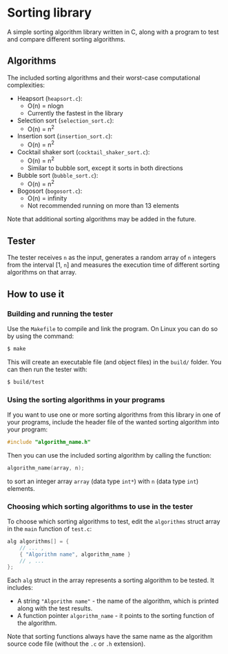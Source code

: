 # Sorting library
A simple sorting algorithm library written in C, along with a program to test and compare different sorting algorithms.

## Algorithms
The included sorting algorithms and their worst-case computational complexities:
* Heapsort (`heapsort.c`):
  * O(n) = nlogn
  * Currently the fastest in the library
* Selection sort (`selection_sort.c`):
  * O(n) = n<sup>2</sup>
* Insertion sort (`insertion_sort.c`):
  * O(n) = n<sup>2</sup>
* Cocktail shaker sort (`cocktail_shaker_sort.c`):
  * O(n) = n<sup>2</sup>
  * Similar to bubble sort, except it sorts in both directions
* Bubble sort (`bubble_sort.c`):
  * O(n) = n<sup>2</sup>
* Bogosort (`bogosort.c`):
  * O(n) = infinity
  * Not recommended running on more than 13 elements

Note that additional sorting algorithms may be added in the future.

## Tester
The tester receives `n` as the input, generates a random array of `n` integers from the interval [1, `n`] and measures the execution time of different sorting algorithms on that array.

## How to use it
### Building and running the tester
Use the `Makefile` to compile and link the program. On Linux you can do so by using the command:
```bash
$ make
```
This will create an executable file (and object files) in the `build/` folder. You can then run the tester with:
```bash
$ build/test
```

### Using the sorting algorithms in your programs
If you want to use one or more sorting algorithms from this library in one of your programs, include the header file of the wanted sorting algorithm into your program:
```c
#include "algorithm_name.h"
```
 Then you can use the included sorting algorithm by calling the function:
```c
algorithm_name(array, n);
```
to sort an integer array `array` (data type `int*`) with `n` (data type `int`) elements.

### Choosing which sorting algorithms to use in the tester
To choose which sorting algorithms to test, edit the `algorithms` struct array in the `main` function of `test.c`:
```c
alg algorithms[] = {
	// ... ,
	{ "Algorithm name", algorithm_name }
	// , ...
};
```
Each `alg` struct in the array represents a sorting algorithm to be tested. It includes:
* A string `"Algorithm name"` - the name of the algorithm, which is printed along with the test results.
* A function pointer `algorithm_name` - it points to the sorting function of the algorithm.

Note that sorting functions always have the same name as the algorithm source code file (without the `.c` or `.h` extension).
